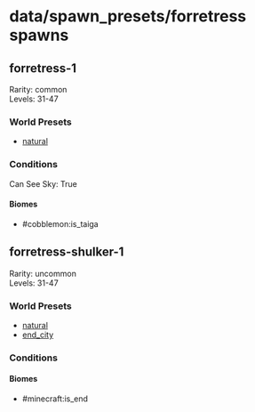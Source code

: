 # data/spawn_presets/forretress spawns  
  
## forretress-1  
Rarity: common  
Levels: 31-47  
  
### World Presets  
* [natural](/data/world_presets/natural.md)  
  
### Conditions  
Can See Sky: True  
  
#### Biomes  
  * #cobblemon:is_taiga
  
  
## forretress-shulker-1  
Rarity: uncommon  
Levels: 31-47  
  
### World Presets  
* [natural](/data/world_presets/natural.md)  
* [end_city](/data/world_presets/end_city.md)  
  
### Conditions  
  
#### Biomes  
  * #minecraft:is_end
  
